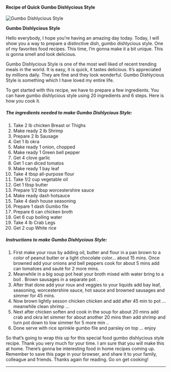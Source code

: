             

#### Recipe of Quick Gumbo Dishlycious Style

![Gumbo Dishlycious Style](https://img-global.cpcdn.com/recipes/5822036112310272/751x532cq70/gumbo-dishlycious-style-recipe-main-photo.jpg)

**Gumbo Dishlycious Style**

Hello everybody, I hope you’re having an amazing day today. Today, I will show you a way to prepare a distinctive dish, gumbo dishlycious style. One of my favorites food recipes. This time, I’m gonna make it a bit unique. This is gonna smell and look delicious.

Gumbo Dishlycious Style is one of the most well liked of recent trending meals in the world. It is easy, it is quick, it tastes delicious. It’s appreciated by millions daily. They are fine and they look wonderful. Gumbo Dishlycious Style is something which I have loved my entire life.

To get started with this recipe, we have to prepare a few ingredients. You can have gumbo dishlycious style using 20 ingredients and 6 steps. Here is how you cook it.

##### The ingredients needed to make Gumbo Dishlycious Style:

1.  Take 2 lb chicken Breast or Thighs
2.  Make ready 2 lb Shrimp
3.  Prepare 2 lb Sausage
4.  Get 1 lb okra
5.  Make ready 1 onion, chopped
6.  Make ready 1 Green bell pepper
7.  Get 4 clove garlic
8.  Get 1 can diced tomatos
9.  Make ready 1 bay leaf
10.  Take 4 tbsp all-purpose flour
11.  Take 1/2 cup vegetable oil
12.  Get 1 tbsp butter
13.  Prepare 1/2 tbsp worcestershire sauce
14.  Make ready dash hotsauce
15.  Take 4 dash house seasoning
16.  Prepare 1 dash Gumbo file
17.  Prepare 6 can chicken broth
18.  Get 6 cup boiling water
19.  Take 4 lb Crab Legs
20.  Get 2 cup White rice

##### Instructions to make Gumbo Dishlycious Style:

1.  First make your roux by adding oil, butter and flour in a pan brown to a color of peanut butter or a light chocolate color… about 15 mins. Once browned add your onions and bell peppers cook for about 5 mins add can tomatoes and sauté for 2 more mins.
2.  Meanwhile in a big soup pot heat your broth mixed with water bring to a boil . Brown sausages in a separate pot .
3.  After that done add your roux and veggies to your liquids add bay leaf, seasoning, worcestershire sauce, hot sauce and browned sausages and simmer for 45 mins.
4.  Now brown lightly sesson chicken chicken and add after 45 min to pot … meanwhile clean shrimp …
5.  Next after chicken soften and cook in the soup for about 20 mins add crab and okra let simmer for about another 20 mins then add shrimp and turn pot down to low simmer for 5 more min ..
6.  Done serve with rice sprinkle gumbo file and parsley on top … enjoy

So that’s going to wrap this up for this special food gumbo dishlycious style recipe. Thank you very much for your time. I am sure that you will make this at home. There’s gonna be interesting food in home recipes coming up. Remember to save this page in your browser, and share it to your family, colleague and friends. Thanks again for reading. Go on get cooking!

* * *